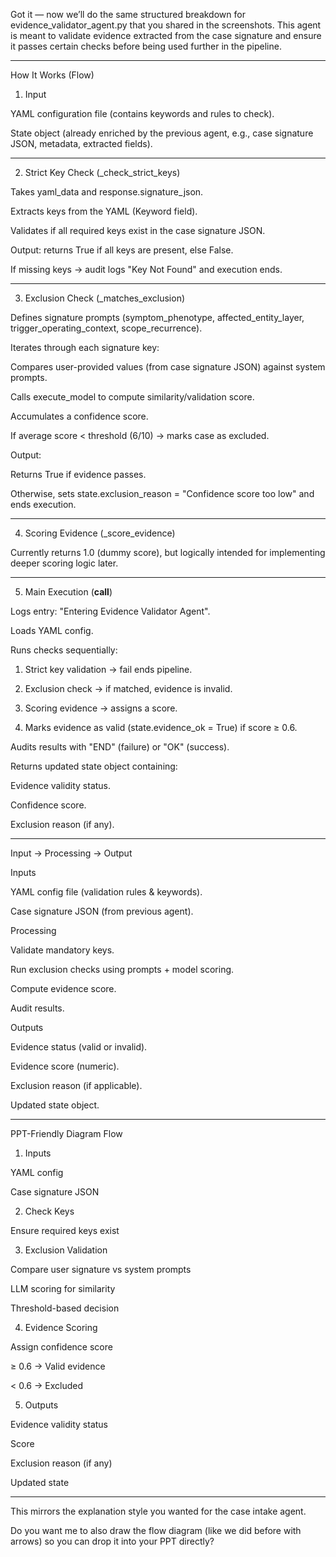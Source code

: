 Got it — now we’ll do the same structured breakdown for evidence_validator_agent.py that you shared in the screenshots. This agent is meant to validate evidence extracted from the case signature and ensure it passes certain checks before being used further in the pipeline.


---

How It Works (Flow)

1. Input

YAML configuration file (contains keywords and rules to check).

State object (already enriched by the previous agent, e.g., case signature JSON, metadata, extracted fields).



---

2. Strict Key Check (_check_strict_keys)

Takes yaml_data and response.signature_json.

Extracts keys from the YAML (Keyword field).

Validates if all required keys exist in the case signature JSON.

Output: returns True if all keys are present, else False.

If missing keys → audit logs "Key Not Found" and execution ends.



---

3. Exclusion Check (_matches_exclusion)

Defines signature prompts (symptom_phenotype, affected_entity_layer, trigger_operating_context, scope_recurrence).

Iterates through each signature key:

Compares user-provided values (from case signature JSON) against system prompts.

Calls execute_model to compute similarity/validation score.


Accumulates a confidence score.

If average score < threshold (6/10) → marks case as excluded.

Output:

Returns True if evidence passes.

Otherwise, sets state.exclusion_reason = "Confidence score too low" and ends execution.




---

4. Scoring Evidence (_score_evidence)

Currently returns 1.0 (dummy score), but logically intended for implementing deeper scoring logic later.



---

5. Main Execution (__call__)

Logs entry: "Entering Evidence Validator Agent".

Loads YAML config.

Runs checks sequentially:

1. Strict key validation → fail ends pipeline.


2. Exclusion check → if matched, evidence is invalid.


3. Scoring evidence → assigns a score.


4. Marks evidence as valid (state.evidence_ok = True) if score ≥ 0.6.



Audits results with "END" (failure) or "OK" (success).

Returns updated state object containing:

Evidence validity status.

Confidence score.

Exclusion reason (if any).




---

Input → Processing → Output

Inputs

YAML config file (validation rules & keywords).

Case signature JSON (from previous agent).


Processing

Validate mandatory keys.

Run exclusion checks using prompts + model scoring.

Compute evidence score.

Audit results.


Outputs

Evidence status (valid or invalid).

Evidence score (numeric).

Exclusion reason (if applicable).

Updated state object.



---

PPT-Friendly Diagram Flow

1. Inputs

YAML config

Case signature JSON



2. Check Keys

Ensure required keys exist



3. Exclusion Validation

Compare user signature vs system prompts

LLM scoring for similarity

Threshold-based decision



4. Evidence Scoring

Assign confidence score

≥ 0.6 → Valid evidence

< 0.6 → Excluded



5. Outputs

Evidence validity status

Score

Exclusion reason (if any)

Updated state





---

This mirrors the explanation style you wanted for the case intake agent.

Do you want me to also draw the flow diagram (like we did before with arrows) so you can drop it into your PPT directly?


